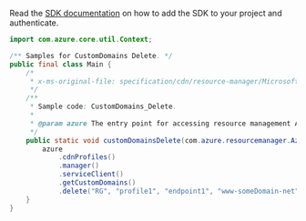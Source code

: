 Read the [SDK documentation](https://github.com/Azure/azure-sdk-for-java/blob/azure-resourcemanager_2.12.0/sdk/resourcemanager/azure-resourcemanager/README.md) on how to add the SDK to your project and authenticate.

```java
import com.azure.core.util.Context;

/** Samples for CustomDomains Delete. */
public final class Main {
    /*
     * x-ms-original-file: specification/cdn/resource-manager/Microsoft.Cdn/stable/2021-06-01/examples/CustomDomains_Delete.json
     */
    /**
     * Sample code: CustomDomains_Delete.
     *
     * @param azure The entry point for accessing resource management APIs in Azure.
     */
    public static void customDomainsDelete(com.azure.resourcemanager.AzureResourceManager azure) {
        azure
            .cdnProfiles()
            .manager()
            .serviceClient()
            .getCustomDomains()
            .delete("RG", "profile1", "endpoint1", "www-someDomain-net", Context.NONE);
    }
}
```
